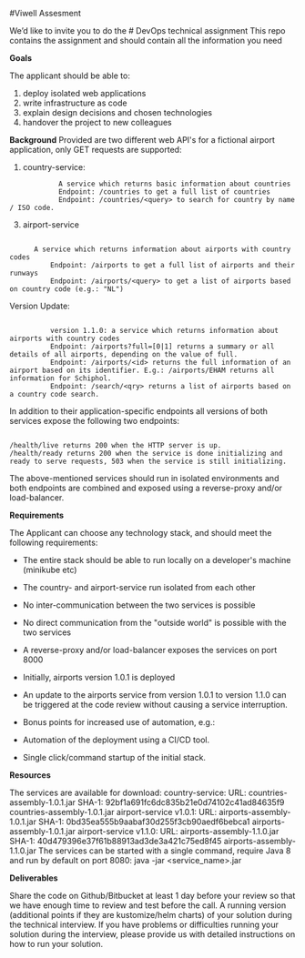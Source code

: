 #Viwell Assesment 

We’d like to invite you to do the # DevOps technical assignment
This repo contains the assignment and should contain all the information you need


**Goals**

The applicant should be able to:

1. deploy isolated web applications
2. write infrastructure as code
3. explain design decisions and chosen technologies
4. handover the project to new colleagues

**Background**
Provided are two different web API's for a fictional airport application, only GET requests are supported:

1. country-service:
```
            A service which returns basic information about countries
            Endpoint: /countries to get a full list of countries
            Endpoint: /countries/<query> to search for country by name / ISO code.
```

3. airport-service
```

      A service which returns information about airports with country codes
          Endpoint: /airports to get a full list of airports and their runways
          Endpoint: /airports/<query> to get a list of airports based on country code (e.g.: "NL")
```

Version Update:
```

          version 1.1.0: a service which returns information about airports with country codes
          Endpoint: /airports?full=[0|1] returns a summary or all details of all airports, depending on the value of full.
          Endpoint: /airports/<id> returns the full information of an airport based on its identifier. E.g.: /airports/EHAM returns all information for Schiphol.
          Endpoint: /search/<qry> returns a list of airports based on a country code search.
```

In addition to their application-specific endpoints all versions of both services expose the following two endpoints:

```

/health/live returns 200 when the HTTP server is up.
/health/ready returns 200 when the service is done initializing and ready to serve requests, 503 when the service is still initializing.
```

The above-mentioned services should run in isolated environments and both endpoints are combined and exposed using a reverse-proxy and/or load-balancer.


**Requirements**

The Applicant can choose any technology stack, and should meet the following requirements:

* The entire stack should be able to run locally on a developer's machine (minikube etc)

* The country- and airport-service run isolated from each other

* No inter-communication between the two services is possible

* No direct communication from the "outside world" is possible with the two services

* A reverse-proxy and/or load-balancer exposes the services on port 8000

* Initially, airports version 1.0.1 is deployed

* An update to the airports service from version 1.0.1 to version 1.1.0 can be triggered at the code review without causing a service interruption.

* Bonus points for increased use of automation, e.g.:

* Automation of the deployment using a CI/CD tool.

* Single click/command startup of the initial stack.

**Resources**

The services are available for download:
country-service:
URL: countries-assembly-1.0.1.jar
SHA-1: 92bf1a691fc6dc835b21e0d74102c41ad84635f9 countries-assembly-1.0.1.jar
airport-service v1.0.1:
URL: airports-assembly-1.0.1.jar
SHA-1: 0bd35ea555b9aabaf30d255f3cb90aedf6bebca1 airports-assembly-1.0.1.jar
airport-service v1.1.0:
URL: airports-assembly-1.1.0.jar
SHA-1: 40d479396e37f61b88913ad3de3a421c75ed8f45 airports-assembly-1.1.0.jar
The services can be started with a single command, require Java 8 and run by default on port 8080: java -jar <service_name>.jar


**Deliverables**

Share the code on Github/Bitbucket at least 1 day before your review so that we have enough time to review and test before the call.
A running version (additional points if they are kustomize/helm charts) of your solution during the technical interview. If you have problems or difficulties running your solution during the interview, please provide us with detailed instructions on how to run your solution.
